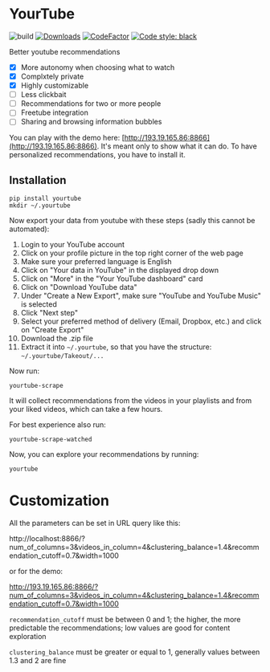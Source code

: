 # YourTube

![build](https://github.com/filyp/YourTube/actions/workflows/build.yml/badge.svg)
[![Downloads](https://pepy.tech/badge/yourtube)](https://pepy.tech/project/yourtube)
[![CodeFactor](https://www.codefactor.io/repository/github/filyp/yourtube/badge)](https://www.codefactor.io/repository/github/filyp/yourtube)
[![Code style: black](https://img.shields.io/badge/code%20style-black-000000.svg)](https://github.com/psf/black)


Better youtube recommendations

- [x] More autonomy when choosing what to watch
- [x] Complxtely private
- [x] Highly customizable
- [ ] Less clickbait
- [ ] Recommendations for two or more people
- [ ] Freetube integration
- [ ] Sharing and browsing information bubbles

You can play with the demo here: [http://193.19.165.86:8866](http://193.19.165.86:8866). It's meant only to show what it can do. To have personalized recommendations, you have to install it.


## Installation

```
pip install yourtube
mkdir ~/.yourtube
```

Now export your data from youtube with these steps (sadly this cannot be automated):
1. Login to your YouTube account
2. Click on your profile picture in the top right corner of the web page
3. Make sure your preferred language is English
4. Click on "Your data in YouTube" in the displayed drop down
5. Click on "More" in the "Your YouTube dashboard" card
6. Click on "Download YouTube data"
7. Under "Create a New Export", make sure "YouTube and YouTube Music" is selected
8. Click "Next step"
9. Select your preferred method of delivery (Email, Dropbox, etc.) and click on "Create Export"
10. Download the .zip file
11. Extract it into `~/.yourtube`, so that you have the structure: `~/.yourtube/Takeout/...`

Now run:
```
yourtube-scrape
```

It will collect recommendations from the videos in your playlists and from your liked videos, which can take a few hours.

For best experience also run:
```
yourtube-scrape-watched
```

Now, you can explore your recommendations by running:
```
yourtube
```

# Customization

All the parameters can be set in URL query like this: 

http://localhost:8866/?num_of_columns=3&videos_in_column=4&clustering_balance=1.4&recommendation_cutoff=0.7&width=1000

or for the demo:

http://193.19.165.86:8866/?num_of_columns=3&videos_in_column=4&clustering_balance=1.4&recommendation_cutoff=0.7&width=1000

`recommendation_cutoff` must be between 0 and 1; the higher, the more predictable the recommendations; low values are good for content exploration

`clustering_balance` must be greater or equal to 1, generally values between 1.3 and 2 are fine